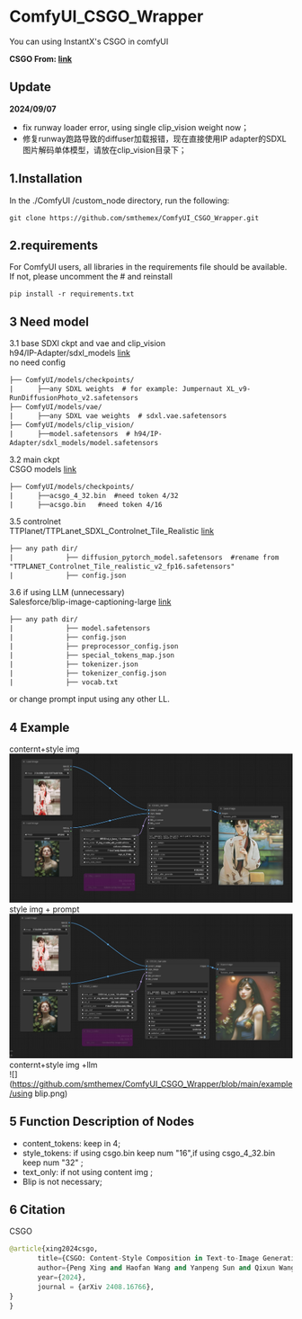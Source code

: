 # ComfyUI_CSGO_Wrapper
You can using InstantX's CSGO in comfyUI

**CSGO From: [link](https://github.com/instantX-research/CSGO)**

Update
---

**2024/09/07**
* fix runway loader error, using single clip_vision weight now；
* 修复runway跑路导致的diffuser加载报错，现在直接使用IP adapter的SDXL 图片解码单体模型，请放在clip_vision目录下；

1.Installation
-----
  In the ./ComfyUI /custom_node directory, run the following:   
```
git clone https://github.com/smthemex/ComfyUI_CSGO_Wrapper.git
```  
  
2.requirements  
----
For ComfyUI users, all libraries in the requirements file should be available. If not, please uncomment the # and reinstall
```
pip install -r requirements.txt
```
3 Need  model 
----
3.1 base SDXl ckpt  and vae and clip_vision      
 h94/IP-Adapter/sdxl_models [link](https://huggingface.co/h94/IP-Adapter/tree/main/sdxl_models/image_encoder)  
no need config   
```
├── ComfyUI/models/checkpoints/
|      ├──any SDXL weights  # for example: Jumpernaut XL_v9-RunDiffusionPhoto_v2.safetensors
├── ComfyUI/models/vae/
|      ├──any SDXL vae weights  # sdxl.vae.safetensors 
├── ComfyUI/models/clip_vision/
|      ├──model.safetensors  # h94/IP-Adapter/sdxl_models/model.safetensors 
```
3.2 main ckpt      
CSGO models [link](https://huggingface.co/InstantX/CSGO/tree/main)
```
├── ComfyUI/models/checkpoints/
|      ├──acsgo_4_32.bin  #need token 4/32
|      ├──acsgo.bin   #need token 4/16
```

3.5 controlnet   
TTPlanet/TTPLanet_SDXL_Controlnet_Tile_Realistic [link](https://huggingface.co/TTPlanet/TTPLanet_SDXL_Controlnet_Tile_Realistic)
```
├── any path dir/
|             ├── diffusion_pytorch_model.safetensors  #rename from "TTPLANET_Controlnet_Tile_realistic_v2_fp16.safetensors"
|             ├── config.json
```
3.6 if using LLM  (unnecessary)   
Salesforce/blip-image-captioning-large  [link](https://huggingface.co/Salesforce/blip-image-captioning-large/tree/main)
```
├── any path dir/
|             ├── model.safetensors
|             ├── config.json
|             ├── preprocessor_config.json
|             ├── special_tokens_map.json
|             ├── tokenizer.json
|             ├── tokenizer_config.json
|             ├── vocab.txt
```
or change prompt input using any other LL.

4 Example
----
conternt+style img   
![](https://github.com/smthemex/ComfyUI_CSGO_Wrapper/blob/main/example/content_style_img.png)  
style img  + prompt   
![](https://github.com/smthemex/ComfyUI_CSGO_Wrapper/blob/main/example/txt_only.png)
conternt+style img  +llm   
![](https://github.com/smthemex/ComfyUI_CSGO_Wrapper/blob/main/example/using blip.png)


5 Function Description of Nodes  
---
* content_tokens:  keep in 4;   
* style_tokens:   if using csgo.bin keep num "16",if using csgo_4_32.bin keep num  "32" ;  
* text_only: if not using content img ;    
* Blip is not necessary;  


6 Citation
------
CSGO
``` python  
@article{xing2024csgo,
       title={CSGO: Content-Style Composition in Text-to-Image Generation}, 
       author={Peng Xing and Haofan Wang and Yanpeng Sun and Qixun Wang and Xu Bai and Hao Ai and Renyuan Huang and Zechao Li},
       year={2024},
       journal = {arXiv 2408.16766},
}
}
```

